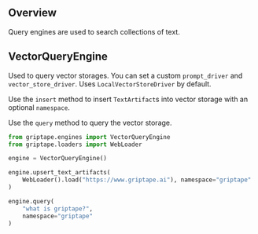 ## Overview
Query engines are used to search collections of text.

## VectorQueryEngine

Used to query vector storages. You can set a custom `prompt_driver` and `vector_store_driver`. Uses `LocalVectorStoreDriver` by default.

Use the `insert` method to insert `TextArtifact`s into vector storage with an optional `namespace`.

Use the `query` method to query the vector storage.

```python
from griptape.engines import VectorQueryEngine
from griptape.loaders import WebLoader

engine = VectorQueryEngine()

engine.upsert_text_artifacts(
    WebLoader().load("https://www.griptape.ai"), namespace="griptape"
)

engine.query(
    "what is griptape?",
    namespace="griptape"
)
```
